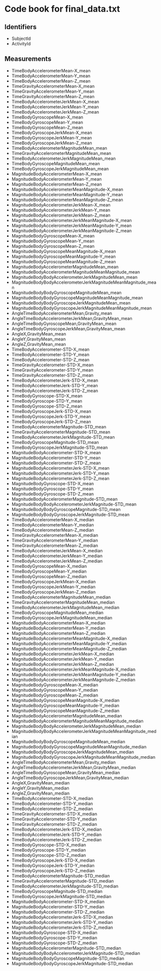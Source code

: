 # Code book for final_data.txt

## Identifiers
   - SubjectId
   - ActivityId
    
## Measurements
   - TimeBodyAccelerometerMean-X_mean
   - TimeBodyAccelerometerMean-Y_mean
   - TimeBodyAccelerometerMean-Z_mean
   - TimeGravityAccelerometerMean-X_mean
   - TimeGravityAccelerometerMean-Y_mean
   - TimeGravityAccelerometerMean-Z_mean
   - TimeBodyAccelerometerJerkMean-X_mean
   - TimeBodyAccelerometerJerkMean-Y_mean
   - TimeBodyAccelerometerJerkMean-Z_mean
   - TimeBodyGyroscopeMean-X_mean
   - TimeBodyGyroscopeMean-Y_mean
   - TimeBodyGyroscopeMean-Z_mean
   - TimeBodyGyroscopeJerkMean-X_mean
   - TimeBodyGyroscopeJerkMean-Y_mean
   - TimeBodyGyroscopeJerkMean-Z_mean
   - TimeBodyAccelerometerMagnitudeMean_mean
   - TimeGravityAccelerometerMagnitudeMean_mean
   - TimeBodyAccelerometerJerkMagnitudeMean_mean
   - TimeBodyGyroscopeMagnitudeMean_mean
   - TimeBodyGyroscopeJerkMagnitudeMean_mean
   - MagnitudeBodyAccelerometerMean-X_mean
   - MagnitudeBodyAccelerometerMean-Y_mean
   - MagnitudeBodyAccelerometerMean-Z_mean
   - MagnitudeBodyAccelerometerMeanMagnitude-X_mean
   - MagnitudeBodyAccelerometerMeanMagnitude-Y_mean
   - MagnitudeBodyAccelerometerMeanMagnitude-Z_mean
   - MagnitudeBodyAccelerometerJerkMean-X_mean
   - MagnitudeBodyAccelerometerJerkMean-Y_mean
   - MagnitudeBodyAccelerometerJerkMean-Z_mean
   - MagnitudeBodyAccelerometerJerkMeanMagnitude-X_mean
   - MagnitudeBodyAccelerometerJerkMeanMagnitude-Y_mean
   - MagnitudeBodyAccelerometerJerkMeanMagnitude-Z_mean
   - MagnitudeBodyGyroscopeMean-X_mean
   - MagnitudeBodyGyroscopeMean-Y_mean
   - MagnitudeBodyGyroscopeMean-Z_mean
   - MagnitudeBodyGyroscopeMeanMagnitude-X_mean
   - MagnitudeBodyGyroscopeMeanMagnitude-Y_mean
   - MagnitudeBodyGyroscopeMeanMagnitude-Z_mean
   - MagnitudeBodyAccelerometerMagnitudeMean_mean
   - MagnitudeBodyAccelerometerMagnitudeMeanMagnitude_mean
   - MagnitudeBodyBodyAccelerometerJerkMagnitudeMean_mean
   - MagnitudeBodyBodyAccelerometerJerkMagnitudeMeanMagnitude_mean
   - MagnitudeBodyBodyGyroscopeMagnitudeMean_mean
   - MagnitudeBodyBodyGyroscopeMagnitudeMeanMagnitude_mean
   - MagnitudeBodyBodyGyroscopeJerkMagnitudeMean_mean
   - MagnitudeBodyBodyGyroscopeJerkMagnitudeMeanMagnitude_mean
   - AngleTimeBodyAccelerometerMean,Gravity_mean
   - AngleTimeBodyAccelerometerJerkMean,GravityMean_mean
   - AngleTimeBodyGyroscopeMean,GravityMean_mean
   - AngleTimeBodyGyroscopeJerkMean,GravityMean_mean
   - AngleX,GravityMean_mean
   - AngleY,GravityMean_mean
   - AngleZ,GravityMean_mean
   - TimeBodyAccelerometer-STD-X_mean
   - TimeBodyAccelerometer-STD-Y_mean
   - TimeBodyAccelerometer-STD-Z_mean
   - TimeGravityAccelerometer-STD-X_mean
   - TimeGravityAccelerometer-STD-Y_mean
   - TimeGravityAccelerometer-STD-Z_mean
   - TimeBodyAccelerometerJerk-STD-X_mean
   - TimeBodyAccelerometerJerk-STD-Y_mean
   - TimeBodyAccelerometerJerk-STD-Z_mean
   - TimeBodyGyroscope-STD-X_mean
   - TimeBodyGyroscope-STD-Y_mean
   - TimeBodyGyroscope-STD-Z_mean
   - TimeBodyGyroscopeJerk-STD-X_mean
   - TimeBodyGyroscopeJerk-STD-Y_mean
   - TimeBodyGyroscopeJerk-STD-Z_mean
   - TimeBodyAccelerometerMagnitude-STD_mean
   - TimeGravityAccelerometerMagnitude-STD_mean
   - TimeBodyAccelerometerJerkMagnitude-STD_mean
   - TimeBodyGyroscopeMagnitude-STD_mean
   - TimeBodyGyroscopeJerkMagnitude-STD_mean
   - MagnitudeBodyAccelerometer-STD-X_mean
   - MagnitudeBodyAccelerometer-STD-Y_mean
   - MagnitudeBodyAccelerometer-STD-Z_mean
   - MagnitudeBodyAccelerometerJerk-STD-X_mean
   - MagnitudeBodyAccelerometerJerk-STD-Y_mean
   - MagnitudeBodyAccelerometerJerk-STD-Z_mean
   - MagnitudeBodyGyroscope-STD-X_mean
   - MagnitudeBodyGyroscope-STD-Y_mean
   - MagnitudeBodyGyroscope-STD-Z_mean
   - MagnitudeBodyAccelerometerMagnitude-STD_mean
   - MagnitudeBodyBodyAccelerometerJerkMagnitude-STD_mean
   - MagnitudeBodyBodyGyroscopeMagnitude-STD_mean
   - MagnitudeBodyBodyGyroscopeJerkMagnitude-STD_mean
   - TimeBodyAccelerometerMean-X_median
   - TimeBodyAccelerometerMean-Y_median
   - TimeBodyAccelerometerMean-Z_median
   - TimeGravityAccelerometerMean-X_median
   - TimeGravityAccelerometerMean-Y_median
   - TimeGravityAccelerometerMean-Z_median
   - TimeBodyAccelerometerJerkMean-X_median
   - TimeBodyAccelerometerJerkMean-Y_median
   - TimeBodyAccelerometerJerkMean-Z_median
   - TimeBodyGyroscopeMean-X_median
   - TimeBodyGyroscopeMean-Y_median
   - TimeBodyGyroscopeMean-Z_median
   - TimeBodyGyroscopeJerkMean-X_median
   - TimeBodyGyroscopeJerkMean-Y_median
   - TimeBodyGyroscopeJerkMean-Z_median
   - TimeBodyAccelerometerMagnitudeMean_median
   - TimeGravityAccelerometerMagnitudeMean_median
   - TimeBodyAccelerometerJerkMagnitudeMean_median
   - TimeBodyGyroscopeMagnitudeMean_median
   - TimeBodyGyroscopeJerkMagnitudeMean_median
   - MagnitudeBodyAccelerometerMean-X_median
   - MagnitudeBodyAccelerometerMean-Y_median
   - MagnitudeBodyAccelerometerMean-Z_median
   - MagnitudeBodyAccelerometerMeanMagnitude-X_median
   - MagnitudeBodyAccelerometerMeanMagnitude-Y_median
   - MagnitudeBodyAccelerometerMeanMagnitude-Z_median
   - MagnitudeBodyAccelerometerJerkMean-X_median
   - MagnitudeBodyAccelerometerJerkMean-Y_median
   - MagnitudeBodyAccelerometerJerkMean-Z_median
   - MagnitudeBodyAccelerometerJerkMeanMagnitude-X_median
   - MagnitudeBodyAccelerometerJerkMeanMagnitude-Y_median
   - MagnitudeBodyAccelerometerJerkMeanMagnitude-Z_median
   - MagnitudeBodyGyroscopeMean-X_median
   - MagnitudeBodyGyroscopeMean-Y_median
   - MagnitudeBodyGyroscopeMean-Z_median
   - MagnitudeBodyGyroscopeMeanMagnitude-X_median
   - MagnitudeBodyGyroscopeMeanMagnitude-Y_median
   - MagnitudeBodyGyroscopeMeanMagnitude-Z_median
   - MagnitudeBodyAccelerometerMagnitudeMean_median
   - MagnitudeBodyAccelerometerMagnitudeMeanMagnitude_median
   - MagnitudeBodyBodyAccelerometerJerkMagnitudeMean_median
   - MagnitudeBodyBodyAccelerometerJerkMagnitudeMeanMagnitude_median
   - MagnitudeBodyBodyGyroscopeMagnitudeMean_median
   - MagnitudeBodyBodyGyroscopeMagnitudeMeanMagnitude_median
   - MagnitudeBodyBodyGyroscopeJerkMagnitudeMean_median
   - MagnitudeBodyBodyGyroscopeJerkMagnitudeMeanMagnitude_median
   - AngleTimeBodyAccelerometerMean,Gravity_median
   - AngleTimeBodyAccelerometerJerkMean,GravityMean_median
   - AngleTimeBodyGyroscopeMean,GravityMean_median
   - AngleTimeBodyGyroscopeJerkMean,GravityMean_median
   - AngleX,GravityMean_median
   - AngleY,GravityMean_median
   - AngleZ,GravityMean_median
   - TimeBodyAccelerometer-STD-X_median
   - TimeBodyAccelerometer-STD-Y_median
   - TimeBodyAccelerometer-STD-Z_median
   - TimeGravityAccelerometer-STD-X_median
   - TimeGravityAccelerometer-STD-Y_median
   - TimeGravityAccelerometer-STD-Z_median
   - TimeBodyAccelerometerJerk-STD-X_median
   - TimeBodyAccelerometerJerk-STD-Y_median
   - TimeBodyAccelerometerJerk-STD-Z_median
   - TimeBodyGyroscope-STD-X_median
   - TimeBodyGyroscope-STD-Y_median
   - TimeBodyGyroscope-STD-Z_median
   - TimeBodyGyroscopeJerk-STD-X_median
   - TimeBodyGyroscopeJerk-STD-Y_median
   - TimeBodyGyroscopeJerk-STD-Z_median
   - TimeBodyAccelerometerMagnitude-STD_median
   - TimeGravityAccelerometerMagnitude-STD_median
   - TimeBodyAccelerometerJerkMagnitude-STD_median
   - TimeBodyGyroscopeMagnitude-STD_median
   - TimeBodyGyroscopeJerkMagnitude-STD_median
   - MagnitudeBodyAccelerometer-STD-X_median
   - MagnitudeBodyAccelerometer-STD-Y_median
   - MagnitudeBodyAccelerometer-STD-Z_median
   - MagnitudeBodyAccelerometerJerk-STD-X_median
   - MagnitudeBodyAccelerometerJerk-STD-Y_median
   - MagnitudeBodyAccelerometerJerk-STD-Z_median
   - MagnitudeBodyGyroscope-STD-X_median
   - MagnitudeBodyGyroscope-STD-Y_median
   - MagnitudeBodyGyroscope-STD-Z_median
   - MagnitudeBodyAccelerometerMagnitude-STD_median
   - MagnitudeBodyBodyAccelerometerJerkMagnitude-STD_median
   - MagnitudeBodyBodyGyroscopeMagnitude-STD_median
   - MagnitudeBodyBodyGyroscopeJerkMagnitude-STD_median
   
    
